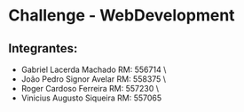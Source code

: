 # Challenge - WebDevelopment
## Integrantes:
* Gabriel Lacerda Machado    RM: 556714 \
* João Pedro Signor Avelar   RM: 558375 \
* Roger Cardoso Ferreira     RM: 557230 \
* Vinicius Augusto Siqueira  RM: 557065 
